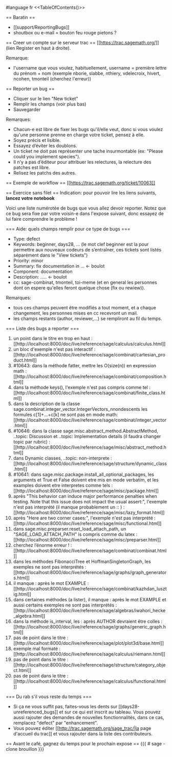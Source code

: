 #language fr
<<TableOfContents()>>

== Baratin ==
  * [[support/ReportingBugs]]
  * shoutbox ou e-mail = bouton feu rouge pietons ?


== Creer un compte sur le serveur trac ==
[[https://trac.sagemath.org/]] (lien Register en haut à droite).

Remarque:
  * l'username que vous voulez, habituellement, username = première lettre du prénom + nom (exemple nborie, slabbe, nthiery, vdelecroix, hivert, ncohen, tmonteil (cherchez l'erreur))


== Reporter un bug ==
  * Cliquer sur le lien "New ticket"
  * Remplir les champs (voir plus bas)
  * Sauvegarder


Remarques:
  * Chacun-e est libre de fixer les bugs qu'il/elle veut, donc si vous voulez qu'une personne prenne en charge votre ticket, pensez à elle.
  * Soyez précis et lisible.
  * Essayez d’éviter les doublons.
  * Un ticket ne doit pas représenter une tache insurmontable (ex: "Please could you implement species").
  * Il n'y a pas d’éditeur pour attribuer les relectures, la relecture des patches est libre.
  * Relisez les patchs des autres.



== Exemple de workflow ==
[[https://trac.sagemath.org/ticket/10063]]


== Exercice sans filet ==
Indication: pour pouvoir lire les liens suivants, **lancez votre notebook**

Voici une liste numérotée de bugs que vous allez devoir reporter. Notez que ce bug sera fixe par votre voisin-e dans l'expose suivant, donc essayez de lui faire comprendre le problème !


=== Aide: quels champs remplir pour ce type de bugs ===
  * Type: defect
  * Keywords: beginner, days28, ... (le mot clef beginner est la pour permettre aux nouveaux codeurs de s’entraîner, ces tickets sont listés séparément dans le "View tickets")
  * Priority: minor
  * Summary: fix documentation in ... <- boulot
  * Component: documentation 
  * Description: ..... <- boulot
  * cc: sage-combinat, tmonteil, toi-meme (et en general les personnes dont on espere qu'elles feront quelque chose (fix ou rewiew)).

Remarques:
  * tous ces champs peuvent être modifiés a tout moment, et a chaque changement, les personnes mises en cc recevront un mail.
  * les champs restants (author, reviewer,...) se rempliront au fil du temps.


=== Liste des bugs a reporter ===
  1. un point dans le titre en trop en haut : [[http://localhost:8000/doc/live/reference/sage/calculus/calculus.html]]
  1. un bloc d'exemple n'est pas interactif : [[http://localhost:8000/doc/live/reference/sage/combinat/cartesian_product.html]] 
  1. #10643: dans la méthode fatter, mettre les O(size(n)) en expression math : [[http://localhost:8000/doc/live/reference/sage/combinat/composition.html]]
  1. dans la méthode keys(), l'exemple n'est pas compris comme tel : [[http://localhost:8000/doc/live/reference/sage/combinat/finite_class.html]]
  1. dans la description de la classe sage.combinat.integer_vector.IntegerVectors_nnondescents les formules c[1]+...+c[k] ne sont pas en mode math: [[http://localhost:8000/doc/live/reference/sage/combinat/integer_vector.html]]
  1. #10646: dans la classe sage.misc.abstract_method.AbstractMethod, ..topic: Discussion et ..topic: Implementation details (il faudra changer topic par rubric) : [[http://localhost:8000/doc/live/reference/sage/misc/abstract_method.html]]
  1. dans Dynamic classes, ..topic: non-interprete : [[http://localhost:8000/doc/live/reference/sage/structure/dynamic_class.html]] 
  1. #10641: dans sage.misc.package.install_all_optional_packages, les arguments et True et False doivent etre mis en mode verbatim, et les examples doivent etre interpretes comme tels : [[http://localhost:8000/doc/live/reference/sage/misc/package.html]]
  1. après "This behavior can induce major performance penalties when testing. Note that this issue does not impact the usual assert:", l'exemple n'est pas interprété (il manque probablement un :: ) : [[http://localhost:8000/doc/live/reference/sage/misc/lazy_format.html]]
  1. après "Here are two corner cases:", l'exemple n'est pas interprété : [[http://localhost:8000/doc/live/reference/sage/misc/functional.html]] 
  1. dans sage.misc.preparser.reset_load_attach_path, un "SAGE_LOAD_ATTACH_PATH" is compris comme du latex : [[http://localhost:8000/doc/live/reference/sage/misc/preparser.html]]
  1. cherchez l’énorme erreur ! : [[http://localhost:8000/doc/live/reference/sage/combinat/combinat.html]] 
  1. dans les méthodes FibonacciTree et HoffmanSingletonGraph, les exemples ne sont pas interprétés : [[http://localhost:8000/doc/live/reference/sage/graphs/graph_generators.html]]
  1. il manque : après le mot EXAMPLE : [[http://localhost:8000/doc/live/reference/sage/combinat/kazhdan_lusztig.html]] 
  1. dans certaines méthodes (a lister), il manque : après le mot EXAMPLE et aussi certains exemples ne sont pas interprétés : [[http://localhost:8000/doc/live/reference/sage/algebras/iwahori_hecke_algebra.html]] 
  1. dans la méthode is_interval, les : après AUTHOR devraient être colles : [[http://localhost:8000/doc/live/reference/sage/graphs/generic_graph.html]] 
  1. pas de point dans le titre : [[http://localhost:8000/doc/live/reference/sage/plot/plot3d/base.html]]
  1. exemple mal formaté : [[http://localhost:8000/doc/live/reference/sage/calculus/riemann.html]] 
  1. pas de point dans le titre : [[http://localhost:8000/doc/live/reference/sage/structure/category_object.html]] 
  1. pas de point dans le titre : [[http://localhost:8000/doc/live/reference/sage/calculus/functional.html]]


=== Du rab s'il vous reste du temps ===
  * Si ça ne vous suffit pas, faites-vous les dents sur [[days28-unreferenced_bugs]] et sur ce qui est inscrit au tableau. Vous pouvez aussi rajouter des demandes de nouvelles fonctionnalités, dans ce cas, remplacez "defect" par "enhancement".
  * Vous pouvez éditer [[http://trac.sagemath.org/sage_trac/|la page d'accueil du trac]] et vous rajouter dans la liste des contributeurs.



== Avant le café, gagnez du temps pour le prochain expose ==
{{{
# sage -clone brouillon
}}}
